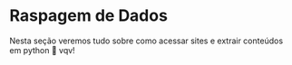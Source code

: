 # Raspagem de Dados

Nesta seção veremos tudo sobre como acessar sites e extrair conteúdos em python :rocket: vqv!
